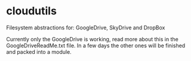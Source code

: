 cloudutils
==========

Filesystem abstractions for: GoogleDrive, SkyDrive and DropBox


Currently only the GoogleDrive is working, read more about this in the GoogleDriveReadMe.txt file. In a few days 
the other ones will be finished and packed into a module.
